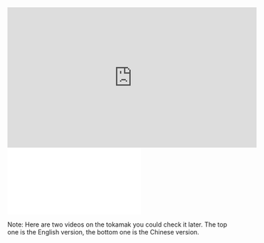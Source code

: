 <iframe width="560" height="315" src="https://www.youtube.com/embed/gwOrbr8KWDs" title="YouTube video player" frameborder="0" allow="accelerometer; autoplay; clipboard-write; encrypted-media; gyroscope; picture-in-picture; web-share" allowfullscreen></iframe>




<iframe src="//player.bilibili.com/player.html?aid=634740294&bvid=BV1rb4y1i7cy&cid=457201837&page=1&autoplay=0" scrolling="no" border="0" frameborder="no" framespacing="0" allowfullscreen="true" > </iframe>


Note:
Here are two videos on the tokamak you could check it later.
The top one is the English version, the bottom one is the Chinese version.